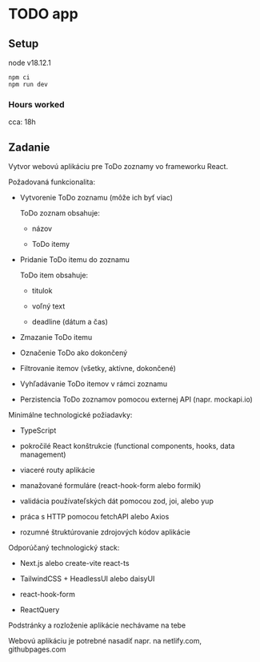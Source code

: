 # TODO app

## Setup
node v18.12.1

```
npm ci
npm run dev
```

### Hours worked
cca: 18h

## Zadanie

Vytvor webovú aplikáciu pre ToDo zoznamy vo frameworku React.

Požadovaná funkcionalita:

- Vytvorenie ToDo zoznamu (môže ich byť viac)

  ToDo zoznam obsahuje:

   - názov

   - ToDo itemy

- Pridanie ToDo itemu do zoznamu

  ToDo item obsahuje:

   - titulok

   - voľný text

   - deadline (dátum a čas)

- Zmazanie ToDo itemu

- Označenie ToDo ako dokončený

- Filtrovanie itemov (všetky, aktívne, dokončené)

- Vyhľadávanie ToDo itemov v rámci zoznamu

- Perzistencia ToDo zoznamov pomocou externej API (napr. mockapi.io)



Minimálne technologické požiadavky:

- TypeScript 

- pokročilé React konštrukcie (functional components, hooks, data management)

- viaceré routy aplikácie

- manažované formuláre (react-hook-form alebo formik)

- validácia používateľských dát pomocou zod, joi, alebo yup

- práca s HTTP pomocou fetchAPI alebo Axios

- rozumné štruktúrovanie zdrojových kódov aplikácie

Odporúčaný technologický stack:

- Next.js alebo create-vite react-ts

- TailwindCSS + HeadlessUI alebo daisyUI
- react-hook-form
- ReactQuery 

Podstránky a rozloženie aplikácie nechávame na tebe

Webovú aplikáciu je potrebné nasadiť napr. na netlify.com, githubpages.com